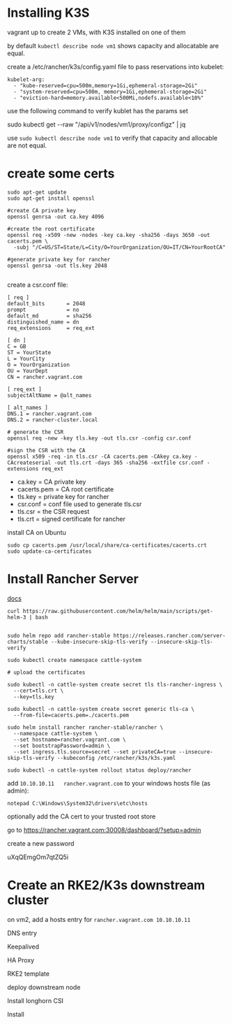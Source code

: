 # Installing K3S
vagrant up to create 2 VMs, with K3S installed on one of them

by default `kubectl describe node vm1` shows capacity and allocatable are equal. 

create a /etc/rancher/k3s/config.yaml file to pass reservations into kubelet:

```
kubelet-arg:
  - "kube-reserved=cpu=500m,memory=1Gi,ephemeral-storage=2Gi"
  - "system-reserved=cpu=500m, memory=1Gi,ephemeral-storage=2Gi"
  - "eviction-hard=memory.available<500Mi,nodefs.available<10%"
```

use the following command to verify kublet has the params set

sudo kubectl get --raw "/api/v1/nodes/vm1/proxy/configz" | jq

use `sudo kubectl describe node vm1` to verify that capacity and allocable are not equal.

# create some certs 
```
sudo apt-get update
sudo apt-get install openssl

#create CA private key
openssl genrsa -out ca.key 4096

#create the root certificate
openssl req -x509 -new -nodes -key ca.key -sha256 -days 3650 -out cacerts.pem \
  -subj "/C=US/ST=State/L=City/O=YourOrganization/OU=IT/CN=YourRootCA"

#generate private key for rancher
openssl genrsa -out tls.key 2048


```

create a csr.conf file:

```
[ req ]
default_bits       = 2048
prompt             = no
default_md         = sha256
distinguished_name = dn
req_extensions     = req_ext

[ dn ]
C = GB
ST = YourState
L = YourCity
O = YourOrganization
OU = YourDept
CN = rancher.vagrant.com

[ req_ext ]
subjectAltName = @alt_names

[ alt_names ]
DNS.1 = rancher.vagrant.com
DNS.2 = rancher-cluster.local
```

```
# generate the CSR
openssl req -new -key tls.key -out tls.csr -config csr.conf

#sign the CSR with the CA
openssl x509 -req -in tls.csr -CA cacerts.pem -CAkey ca.key -CAcreateserial -out tls.crt -days 365 -sha256 -extfile csr.conf -extensions req_ext
```


- ca.key = CA private key
- cacerts.pem = CA root certificate
- tls.key = private key for rancher
- csr.conf = conf file used to generate tls.csr
- tls.csr = the CSR request
- tls.crt = signed certificate for rancher

install CA on Ubuntu

```
sudo cp cacerts.pem /usr/local/share/ca-certificates/cacerts.crt
sudo update-ca-certificates
```


# Install Rancher Server
[docs](https://ranchermanager.docs.rancher.com/getting-started/installation-and-upgrade/install-upgrade-on-a-kubernetes-cluster#install-the-rancher-helm-chart)


```
curl https://raw.githubusercontent.com/helm/helm/main/scripts/get-helm-3 | bash


sudo helm repo add rancher-stable https://releases.rancher.com/server-charts/stable --kube-insecure-skip-tls-verify --insecure-skip-tls-verify

sudo kubectl create namespace cattle-system

# upload the certificates

sudo kubectl -n cattle-system create secret tls tls-rancher-ingress \
  --cert=tls.crt \
  --key=tls.key

sudo kubectl -n cattle-system create secret generic tls-ca \
  --from-file=cacerts.pem=./cacerts.pem

sudo helm install rancher rancher-stable/rancher \
  --namespace cattle-system \
  --set hostname=rancher.vagrant.com \
  --set bootstrapPassword=admin \
  --set ingress.tls.source=secret --set privateCA=true --insecure-skip-tls-verify --kubeconfig /etc/rancher/k3s/k3s.yaml

sudo kubectl -n cattle-system rollout status deploy/rancher

```

add `10.10.10.11   rancher.vagrant.com` to your windows hosts file (as admin):
```
notepad C:\Windows\System32\drivers\etc\hosts
```

optionally add the CA cert to your trusted root store

go to https://rancher.vagrant.com:30008/dashboard/?setup=admin

create a new password

uXqQEmgOm7qtZQ5i

# Create an RKE2/K3s downstream cluster

on vm2, add a hosts entry for `rancher.vagrant.com 10.10.10.11`


DNS entry

Keepalived

HA Proxy

RKE2 template

deploy downstream node

Install longhorn CSI

Install 